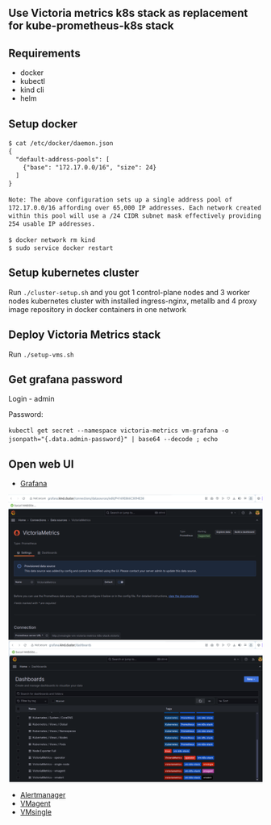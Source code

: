 ## Use Victoria metrics k8s stack as replacement for kube-prometheus-k8s stack

## Requirements

- docker
- kubectl
- kind cli
- helm

## Setup docker

```
$ cat /etc/docker/daemon.json 
{
  "default-address-pools": [
    {"base": "172.17.0.0/16", "size": 24}
  ]
}

Note: The above configuration sets up a single address pool of 172.17.0.0/16 affording over 65,000 IP addresses. Each network created within this pool will use a /24 CIDR subnet mask effectively providing 254 usable IP addresses.

$ docker network rm kind
$ sudo service docker restart

```

## Setup kubernetes cluster

Run `./cluster-setup.sh` and you got 1 control-plane nodes and 3 worker nodes kubernetes cluster with installed ingress-nginx, metallb and 4 proxy image repository in docker containers in one network

## Deploy Victoria Metrics stack

Run `./setup-vms.sh`

## Get grafana password

Login - admin

Password:

`kubectl get secret --namespace victoria-metrics vm-grafana -o jsonpath="{.data.admin-password}" | base64 --decode ; echo`

## Open web UI

- [Grafana](http://grafana.kind.cluster)

<img src="pictures/grafana-victoriametrics-datasourece.png?raw=true" width="1000">

<img src="pictures/grafana-victoriametrics.png?raw=true" width="1000">


- [Alertmanager](http://alertmanager.kind.cluster)
- [VMagent](http://agent.kind.cluster)
- [VMsingle](http://single.kind.cluster)

